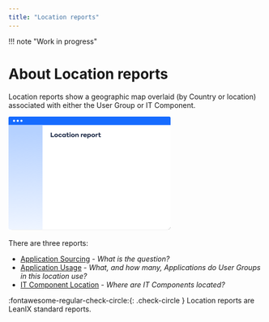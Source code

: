 ```yaml
---
title: "Location reports"
---
```


!!! note "Work in progress"

# About Location reports

Location reports show a geographic map overlaid (by Country or location) associated with either the User Group or IT Component.

![Placeholder](../assets/images/location-thumbnail.png) 

There are three reports: 

- [Application Sourcing](application-sourcing-report.md) - *What is the question?*
- [Application Usage](application-usage-report.md) - *What, and how many, Applications do User Groups in this location use?*
- [IT Component Location](it-component-location-report.md) - *Where are IT Components located?*

:fontawesome-regular-check-circle:{: .check-circle }  Location reports are LeanIX standard reports.
